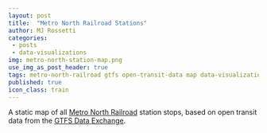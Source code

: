 ```yaml
---
layout: post
title:  "Metro North Railroad Stations"
author: MJ Rossetti
categories:
 - posts
 - data-visualizations
img: metro-north-station-map.png
use_img_as_post_header: true
tags: metro-north-railroad gtfs open-transit-data map data-visualization
published: true
icon_class: train
---
```


<!--
![semi-transparent black circles plotted on a map to represent the locations of each station stop. includes circles in New York and Connecticut](/assets/images/metro-north-station-map.png "Metro North Station Map")
-->

A static map of all [Metro North Railroad](http://www.mta.info/mnr) station stops, based on open transit data from the [GTFS Data Exchange](http://www.gtfs-data-exchange.com/agency/metro-north-railroad/).
